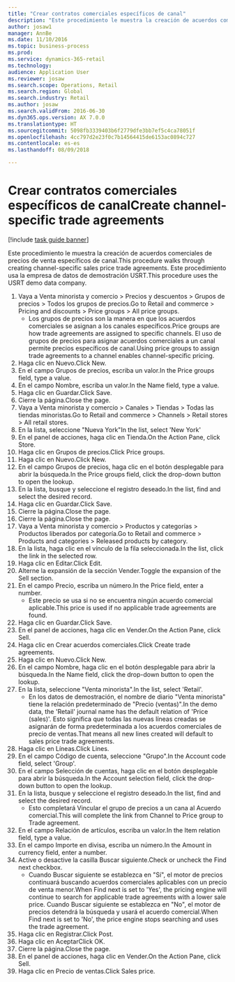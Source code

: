 ```yaml
--- 
title: "Crear contratos comerciales específicos de canal"
description: "Este procedimiento le muestra la creación de acuerdos comerciales de precios de venta específicos de canal."
author: josaw1
manager: AnnBe
ms.date: 11/10/2016
ms.topic: business-process
ms.prod: 
ms.service: dynamics-365-retail
ms.technology: 
audience: Application User
ms.reviewer: josaw
ms.search.scope: Operations, Retail
ms.search.region: Global
ms.search.industry: Retail
ms.author: josaw
ms.search.validFrom: 2016-06-30
ms.dyn365.ops.version: AX 7.0.0
ms.translationtype: HT
ms.sourcegitcommit: 5098fb3339403b6f2779dfe3bb7ef5c4ca78051f
ms.openlocfilehash: 4cc797d2e23f0c7b14564415de6153ac0894c727
ms.contentlocale: es-es
ms.lasthandoff: 08/09/2018

---
```

# <a name="create-channel-specific-trade-agreements"></a><span data-ttu-id="8048a-103">Crear contratos comerciales específicos de canal</span><span class="sxs-lookup"><span data-stu-id="8048a-103">Create channel-specific trade agreements</span></span>

[!include [task guide banner](../includes/task-guide-banner.md)]

<span data-ttu-id="8048a-104">Este procedimiento le muestra la creación de acuerdos comerciales de precios de venta específicos de canal.</span><span class="sxs-lookup"><span data-stu-id="8048a-104">This procedure walks through creating channel-specific sales price trade agreements.</span></span> <span data-ttu-id="8048a-105">Este procedimiento usa la empresa de datos de demostración USRT.</span><span class="sxs-lookup"><span data-stu-id="8048a-105">This procedure uses the USRT demo data company.</span></span>

1. <span data-ttu-id="8048a-106">Vaya a Venta minorista y comercio > Precios y descuentos > Grupos de precios > Todos los grupos de precios.</span><span class="sxs-lookup"><span data-stu-id="8048a-106">Go to Retail and commerce > Pricing and discounts > Price groups > All price groups.</span></span>
    * <span data-ttu-id="8048a-107">Los grupos de precios son la manera en que los acuerdos comerciales se asignan a los canales específicos.</span><span class="sxs-lookup"><span data-stu-id="8048a-107">Price groups are how trade agreements are assigned to specific channels.</span></span> <span data-ttu-id="8048a-108">El uso de grupos de precios para asignar acuerdos comerciales a un canal permite precios específicos de canal.</span><span class="sxs-lookup"><span data-stu-id="8048a-108">Using price groups to assign trade agreements to a channel enables channel-specific pricing.</span></span>  
2. <span data-ttu-id="8048a-109">Haga clic en Nuevo.</span><span class="sxs-lookup"><span data-stu-id="8048a-109">Click New.</span></span>
3. <span data-ttu-id="8048a-110">En el campo Grupos de precios, escriba un valor.</span><span class="sxs-lookup"><span data-stu-id="8048a-110">In the Price groups field, type a value.</span></span>
4. <span data-ttu-id="8048a-111">En el campo Nombre, escriba un valor.</span><span class="sxs-lookup"><span data-stu-id="8048a-111">In the Name field, type a value.</span></span>
5. <span data-ttu-id="8048a-112">Haga clic en Guardar.</span><span class="sxs-lookup"><span data-stu-id="8048a-112">Click Save.</span></span>
6. <span data-ttu-id="8048a-113">Cierre la página.</span><span class="sxs-lookup"><span data-stu-id="8048a-113">Close the page.</span></span>
7. <span data-ttu-id="8048a-114">Vaya a Venta minorista y comercio > Canales > Tiendas > Todas las tiendas minoristas.</span><span class="sxs-lookup"><span data-stu-id="8048a-114">Go to Retail and commerce > Channels > Retail stores > All retail stores.</span></span>
8. <span data-ttu-id="8048a-115">En la lista, seleccione "Nueva York"</span><span class="sxs-lookup"><span data-stu-id="8048a-115">In the list, select 'New York'</span></span>
9. <span data-ttu-id="8048a-116">En el panel de acciones, haga clic en Tienda.</span><span class="sxs-lookup"><span data-stu-id="8048a-116">On the Action Pane, click Store.</span></span>
10. <span data-ttu-id="8048a-117">Haga clic en Grupos de precios.</span><span class="sxs-lookup"><span data-stu-id="8048a-117">Click Price groups.</span></span>
11. <span data-ttu-id="8048a-118">Haga clic en Nuevo.</span><span class="sxs-lookup"><span data-stu-id="8048a-118">Click New.</span></span>
12. <span data-ttu-id="8048a-119">En el campo Grupos de precios, haga clic en el botón desplegable para abrir la búsqueda.</span><span class="sxs-lookup"><span data-stu-id="8048a-119">In the Price groups field, click the drop-down button to open the lookup.</span></span>
13. <span data-ttu-id="8048a-120">En la lista, busque y seleccione el registro deseado.</span><span class="sxs-lookup"><span data-stu-id="8048a-120">In the list, find and select the desired record.</span></span>
14. <span data-ttu-id="8048a-121">Haga clic en Guardar.</span><span class="sxs-lookup"><span data-stu-id="8048a-121">Click Save.</span></span>
15. <span data-ttu-id="8048a-122">Cierre la página.</span><span class="sxs-lookup"><span data-stu-id="8048a-122">Close the page.</span></span>
16. <span data-ttu-id="8048a-123">Cierre la página.</span><span class="sxs-lookup"><span data-stu-id="8048a-123">Close the page.</span></span>
17. <span data-ttu-id="8048a-124">Vaya a Venta minorista y comercio > Productos y categorías > Productos liberados por categoría.</span><span class="sxs-lookup"><span data-stu-id="8048a-124">Go to Retail and commerce > Products and categories > Released products by category.</span></span>
18. <span data-ttu-id="8048a-125">En la lista, haga clic en el vínculo de la fila seleccionada.</span><span class="sxs-lookup"><span data-stu-id="8048a-125">In the list, click the link in the selected row.</span></span>
19. <span data-ttu-id="8048a-126">Haga clic en Editar.</span><span class="sxs-lookup"><span data-stu-id="8048a-126">Click Edit.</span></span>
20. <span data-ttu-id="8048a-127">Alterne la expansión de la sección Vender.</span><span class="sxs-lookup"><span data-stu-id="8048a-127">Toggle the expansion of the Sell section.</span></span>
21. <span data-ttu-id="8048a-128">En el campo Precio, escriba un número.</span><span class="sxs-lookup"><span data-stu-id="8048a-128">In the Price field, enter a number.</span></span>
    * <span data-ttu-id="8048a-129">Este precio se usa si no se encuentra ningún acuerdo comercial aplicable.</span><span class="sxs-lookup"><span data-stu-id="8048a-129">This price is used if no applicable trade agreements are found.</span></span>  
22. <span data-ttu-id="8048a-130">Haga clic en Guardar.</span><span class="sxs-lookup"><span data-stu-id="8048a-130">Click Save.</span></span>
23. <span data-ttu-id="8048a-131">En el panel de acciones, haga clic en Vender.</span><span class="sxs-lookup"><span data-stu-id="8048a-131">On the Action Pane, click Sell.</span></span>
24. <span data-ttu-id="8048a-132">Haga clic en Crear acuerdos comerciales.</span><span class="sxs-lookup"><span data-stu-id="8048a-132">Click Create trade agreements.</span></span>
25. <span data-ttu-id="8048a-133">Haga clic en Nuevo.</span><span class="sxs-lookup"><span data-stu-id="8048a-133">Click New.</span></span>
26. <span data-ttu-id="8048a-134">En el campo Nombre, haga clic en el botón desplegable para abrir la búsqueda.</span><span class="sxs-lookup"><span data-stu-id="8048a-134">In the Name field, click the drop-down button to open the lookup.</span></span>
27. <span data-ttu-id="8048a-135">En la lista, seleccione "Venta minorista".</span><span class="sxs-lookup"><span data-stu-id="8048a-135">In the list, select 'Retail'.</span></span>
    * <span data-ttu-id="8048a-136">En los datos de demostración, el nombre de diario "Venta minorista" tiene la relación predeterminado de "Precio (ventas)".</span><span class="sxs-lookup"><span data-stu-id="8048a-136">In the demo data, the 'Retail' journal name has the default relation of 'Price (sales)'.</span></span> <span data-ttu-id="8048a-137">Esto significa que todas las nuevas líneas creadas se asignarán de forma predeterminada a los acuerdos comerciales de precio de ventas.</span><span class="sxs-lookup"><span data-stu-id="8048a-137">That means all new lines created will default to sales price trade agreements.</span></span>  
28. <span data-ttu-id="8048a-138">Haga clic en Líneas.</span><span class="sxs-lookup"><span data-stu-id="8048a-138">Click Lines.</span></span>
29. <span data-ttu-id="8048a-139">En el campo Código de cuenta, seleccione "Grupo".</span><span class="sxs-lookup"><span data-stu-id="8048a-139">In the Account code field, select 'Group'.</span></span>
30. <span data-ttu-id="8048a-140">En el campo Selección de cuentas, haga clic en el botón desplegable para abrir la búsqueda.</span><span class="sxs-lookup"><span data-stu-id="8048a-140">In the Account selection field, click the drop-down button to open the lookup.</span></span>
31. <span data-ttu-id="8048a-141">En la lista, busque y seleccione el registro deseado.</span><span class="sxs-lookup"><span data-stu-id="8048a-141">In the list, find and select the desired record.</span></span>
    * <span data-ttu-id="8048a-142">Esto completará Vincular el grupo de precios a un cana al Acuerdo comercial.</span><span class="sxs-lookup"><span data-stu-id="8048a-142">This will complete the link from Channel to Price group to Trade agreement.</span></span>  
32. <span data-ttu-id="8048a-143">En el campo Relación de artículos, escriba un valor.</span><span class="sxs-lookup"><span data-stu-id="8048a-143">In the Item relation field, type a value.</span></span>
33. <span data-ttu-id="8048a-144">En el campo Importe en divisa, escriba un número.</span><span class="sxs-lookup"><span data-stu-id="8048a-144">In the Amount in currency field, enter a number.</span></span>
34. <span data-ttu-id="8048a-145">Active o desactive la casilla Buscar siguiente.</span><span class="sxs-lookup"><span data-stu-id="8048a-145">Check or uncheck the Find next checkbox.</span></span>
    * <span data-ttu-id="8048a-146">Cuando Buscar siguiente se establezca en "Sí", el motor de precios continuará buscando acuerdos comerciales aplicables con un precio de venta menor.</span><span class="sxs-lookup"><span data-stu-id="8048a-146">When Find next is set to 'Yes', the pricing engine will continue to search for applicable trade agreements with a lower sale price.</span></span> <span data-ttu-id="8048a-147">Cuando Buscar siguiente se establezca en "No", el motor de precios detendrá la búsqueda y usará el acuerdo comercial.</span><span class="sxs-lookup"><span data-stu-id="8048a-147">When Find next is set to 'No', the price engine stops searching and uses the trade agreement.</span></span>  
35. <span data-ttu-id="8048a-148">Haga clic en Registrar.</span><span class="sxs-lookup"><span data-stu-id="8048a-148">Click Post.</span></span>
36. <span data-ttu-id="8048a-149">Haga clic en Aceptar</span><span class="sxs-lookup"><span data-stu-id="8048a-149">Click OK.</span></span>
37. <span data-ttu-id="8048a-150">Cierre la página.</span><span class="sxs-lookup"><span data-stu-id="8048a-150">Close the page.</span></span>
38. <span data-ttu-id="8048a-151">En el panel de acciones, haga clic en Vender.</span><span class="sxs-lookup"><span data-stu-id="8048a-151">On the Action Pane, click Sell.</span></span>
39. <span data-ttu-id="8048a-152">Haga clic en Precio de ventas.</span><span class="sxs-lookup"><span data-stu-id="8048a-152">Click Sales price.</span></span>


